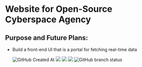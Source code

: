 # Website for Open-Source Cyberspace Agency 
## Purpose and Future Plans: 
- Build a front-end UI that is a portal for fetching real-time data

    ![GitHub Created At](https://img.shields.io/github/created-at/sputnikOS/website) <img src="https://img.shields.io/badge/Astro-0C1222?style=for-the-badge&logo=astro&logoColor=FDFDFE" /> 
    <img src="https://img.shields.io/badge/next%20js-000000?style=for-the-badge&logo=nextdotjs&logoColor=white" />
    <img src="https://img.shields.io/badge/Node%20js-339933?style=for-the-badge&logo=nodedotjs&logoColor=white"/>
    ![GitHub branch status](https://img.shields.io/github/checks-status/sputnikOS/website/main)


